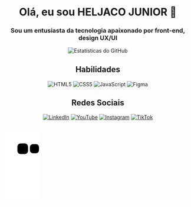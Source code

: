 
<!-- Seção do Título -->
<h1 align="center">Olá, eu sou HELJACO JUNIOR 👋</h1>

<!-- Seção da Descrição -->
<h3 align="center">Sou um entusiasta da tecnologia apaixonado por front-end, design UX/UI </h3>

<!-- Seção das Estatísticas do GitHub -->


<div align="center">
  <img width="60%" src="https://github-readme-stats.vercel.app/api?username=SENSEI620&show_icons=true&theme=transparent" alt="Estatísticas do GitHub">
  
    
</div>


<h2 align="center">Habilidades</h2>
<p align="center" >
    <img align="center" src="https://img.icons8.com/?size=50&id=20909&format=png&color=000000" alt="HTML5"/>
    <img align="center" src="https://img.icons8.com/?size=50&id=21278&format=png&color=000000" alt="CSS5"/>
    <img align="center" src="https://img.icons8.com/?size=50&id=108784&format=png&color=000000" alt="JavaScript"/>
    <img align="center" src="https://img.icons8.com/?size=50&id=zfHRZ6i1Wg0U&format=png&color=000000" alt="Figma"/>
</p>


<h2 align="center">Redes Sociais</h2>
<!-- Seção dos Ícones -->
<div align="center" >
  <a href="https://www.linkedin.com/in/heljunior/"><img src="https://img.icons8.com/?size=50&id=xuvGCOXi8Wyg&format=png&color=000000" alt="LinkedIn"/></a>
  <a href="https://www.youtube.com/channel/UCRWowan-GAez6ItKQ1hOF-A"><img src="https://img.icons8.com/?size=50&id=19318&format=png&color=000000" alt="YouTube"/></a>
  <a href="https://www.instagram.com/junior620koohi/"><img src="https://img.icons8.com/?size=50&id=Xy10Jcu1L2Su&format=png&color=000000" alt="Instagram"/></a>
  <a href="https://www.tiktok.com/@sense1_bat"><img src="https://img.icons8.com/?size=50&id=118640&format=png&color=000000" alt="TikTok"/></a>
</div>

<h2></h2>

![Snake animation](https://github.com/rafaballerini/rafaballerini/blob/output/github-contribution-grid-snake.svg)
